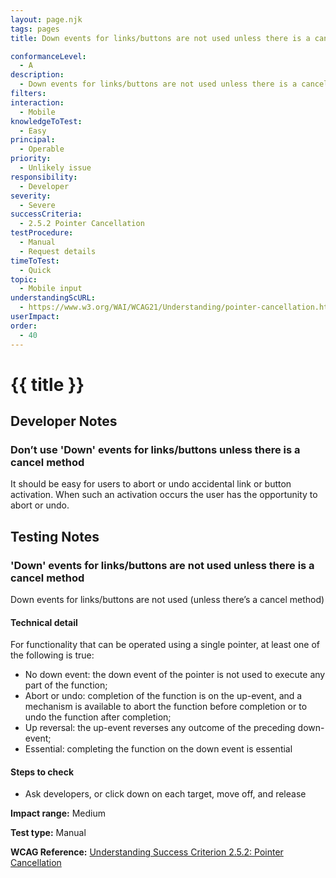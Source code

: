 ```yaml
---
layout: page.njk
tags: pages
title: Down events for links/buttons are not used unless there is a cancel method

conformanceLevel:
  - A
description:
  - Down events for links/buttons are not used unless there is a cancel method
filters:
interaction:
  - Mobile
knowledgeToTest:
  - Easy
principal:
  - Operable
priority:
  - Unlikely issue
responsibility:
  - Developer
severity:
  - Severe
successCriteria:
  - 2.5.2 Pointer Cancellation
testProcedure:
  - Manual
  - Request details
timeToTest:
  - Quick
topic:
  - Mobile input
understandingScURL:
  - https://www.w3.org/WAI/WCAG21/Understanding/pointer-cancellation.html
userImpact:
order:
  - 40
---
```


# {{ title }}

## Developer Notes

### Don’t use 'Down' events for links/buttons unless there is a cancel method

It should be easy for users to abort or undo accidental link or button activation. When such an activation occurs the user has the opportunity to abort or undo.

## Testing Notes

### 'Down' events for links/buttons are not used unless there is a cancel method

Down events for links/buttons are not used (unless there’s a cancel method)

#### Technical detail

For functionality that can be operated using a single pointer, at least one of the following is true:

- No down event: the down event of the pointer is not used to execute any part of the function;
- Abort or undo: completion of the function is on the up-event, and a mechanism is available to abort the function before completion or to undo the function after completion;
- Up reversal: the up-event reverses any outcome of the preceding down-event;
- Essential: completing the function on the down event is essential

#### Steps to check

- Ask developers, or click down on each target, move off, and release

**Impact range:** Medium

**Test type:** Manual

**WCAG Reference:** [Understanding Success Criterion 2.5.2: Pointer Cancellation](https://www.w3.org/WAI/WCAG21/Understanding/pointer-cancellation.html)
